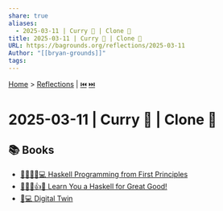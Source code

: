 ```yaml
---
share: true
aliases:
  - 2025-03-11 | Curry 🍛 | Clone 🧬
title: 2025-03-11 | Curry 🍛 | Clone 🧬
URL: https://bagrounds.org/reflections/2025-03-11
Author: "[[bryan-grounds]]"
tags: 
---
```

[Home](../index.md) > [Reflections](./index.md) | [⏮️](./2025-03-10.md) [⏭️](./2025-03-12.md)  
# 2025-03-11 | Curry 🍛 | Clone 🧬  
## 📚 Books  
- [🐣🌱👨‍🏫💻 Haskell Programming from First Principles](../books/haskell-programming-from-first-principles.md)  
- [👨‍🏫🎉👍✨ Learn You a Haskell for Great Good!](../books/learn-you-a-haskell-for-great-good.md)  
- [👯💻 Digital Twin](../books/the-digital-twin.md)